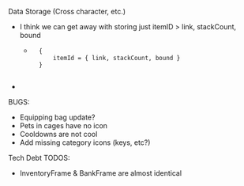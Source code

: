 Data Storage (Cross character, etc.)
- I think we can get away with storing just itemID > link, stackCount, bound
    - ```
        {
            itemId = { link, stackCount, bound }
        }
    ```
- 

BUGS:
- Equipping bag update?
- Pets in cages have no icon
- Cooldowns are not cool
- Add missing category icons (keys, etc?)

Tech Debt TODOS:
- InventoryFrame & BankFrame are almost identical